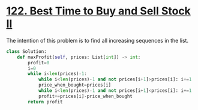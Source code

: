 # [122. Best Time to Buy and Sell Stock II](https://leetcode.com/problems/best-time-to-buy-and-sell-stock-ii/)
The intention of this problem is to find all increasing sequences in the list.
~~~python
class Solution:
    def maxProfit(self, prices: List[int]) -> int:
        profit=0
        i=0
        while i<len(prices)-1:
            while i<len(prices)-1 and not prices[i+1]>prices[i]: i+=1
            price_when_bought=prices[i]
            while i<len(prices)-1 and not prices[i+1]<prices[i]: i+=1
            profit+=prices[i]-price_when_bought
        return profit
~~~
